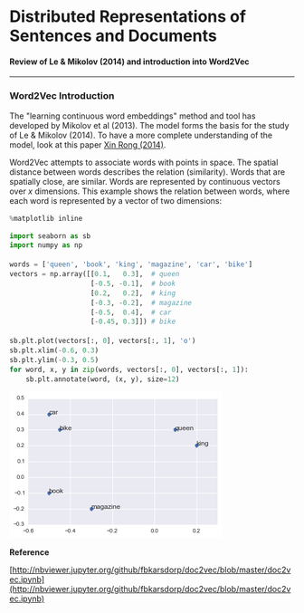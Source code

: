 # Distributed Representations of Sentences and Documents

#### Review of Le & Mikolov \(2014\) and introduction into Word2Vec

---

### Word2Vec Introduction

The "learning continuous word embeddings" method and tool has developed by Mikolov et al \(2013\). The model forms the basis for the study of Le & Mikolov \(2014\). To have a more complete understanding of the model, look at this paper [Xin Rong \(2014\)](http://arxiv.org/abs/1411.2738).

Word2Vec attempts to associate words with points in space. The spatial distance between words describes the relation \(similarity\). Words that are spatially close, are similar. Words are represented by continuous vectors over _x_ dimensions. This example shows the relation between words, where each word is represented by a vector of two dimensions:

```py
%matplotlib inline
```

```py
import seaborn as sb
import numpy as np

words = ['queen', 'book', 'king', 'magazine', 'car', 'bike']
vectors = np.array([[0.1,   0.3],  # queen
                    [-0.5, -0.1],  # book
                    [0.2,   0.2],  # king
                    [-0.3, -0.2],  # magazine
                    [-0.5,  0.4],  # car
                    [-0.45, 0.3]]) # bike

sb.plt.plot(vectors[:, 0], vectors[:, 1], 'o')
sb.plt.xlim(-0.6, 0.3)
sb.plt.ylim(-0.3, 0.5)
for word, x, y in zip(words, vectors[:, 0], vectors[:, 1]):
    sb.plt.annotate(word, (x, y), size=12)
```

![](/assets/1.png)



**Reference**

[http://nbviewer.jupyter.org/github/fbkarsdorp/doc2vec/blob/master/doc2vec.ipynb](http://nbviewer.jupyter.org/github/fbkarsdorp/doc2vec/blob/master/doc2vec.ipynb)

